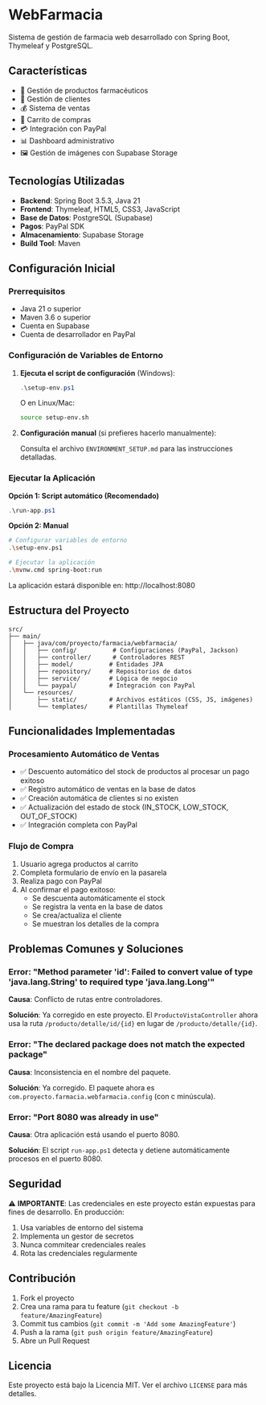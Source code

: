 # WebFarmacia

Sistema de gestión de farmacia web desarrollado con Spring Boot, Thymeleaf y PostgreSQL.

## Características

- 🏥 Gestión de productos farmacéuticos
- 👥 Gestión de clientes
- 💰 Sistema de ventas
- 🛒 Carrito de compras
- 💳 Integración con PayPal
- 📊 Dashboard administrativo
- 🖼️ Gestión de imágenes con Supabase Storage

## Tecnologías Utilizadas

- **Backend**: Spring Boot 3.5.3, Java 21
- **Frontend**: Thymeleaf, HTML5, CSS3, JavaScript
- **Base de Datos**: PostgreSQL (Supabase)
- **Pagos**: PayPal SDK
- **Almacenamiento**: Supabase Storage
- **Build Tool**: Maven

## Configuración Inicial

### Prerrequisitos

- Java 21 o superior
- Maven 3.6 o superior
- Cuenta en Supabase
- Cuenta de desarrollador en PayPal

### Configuración de Variables de Entorno

1. **Ejecuta el script de configuración** (Windows):
   ```powershell
   .\setup-env.ps1
   ```

   O en Linux/Mac:
   ```bash
   source setup-env.sh
   ```

2. **Configuración manual** (si prefieres hacerlo manualmente):
   
   Consulta el archivo `ENVIRONMENT_SETUP.md` para las instrucciones detalladas.

### Ejecutar la Aplicación

**Opción 1: Script automático (Recomendado)**
```powershell
.\run-app.ps1
```

**Opción 2: Manual**
```bash
# Configurar variables de entorno
.\setup-env.ps1

# Ejecutar la aplicación
.\mvnw.cmd spring-boot:run
```

La aplicación estará disponible en: http://localhost:8080

## Estructura del Proyecto

```
src/
├── main/
│   ├── java/com/proyecto/farmacia/webfarmacia/
│   │   ├── config/          # Configuraciones (PayPal, Jackson)
│   │   ├── controller/      # Controladores REST
│   │   ├── model/          # Entidades JPA
│   │   ├── repository/     # Repositorios de datos
│   │   ├── service/        # Lógica de negocio
│   │   └── paypal/         # Integración con PayPal
│   └── resources/
│       ├── static/         # Archivos estáticos (CSS, JS, imágenes)
│       └── templates/      # Plantillas Thymeleaf
```

## Funcionalidades Implementadas

### Procesamiento Automático de Ventas
- ✅ Descuento automático del stock de productos al procesar un pago exitoso
- ✅ Registro automático de ventas en la base de datos
- ✅ Creación automática de clientes si no existen
- ✅ Actualización del estado de stock (IN_STOCK, LOW_STOCK, OUT_OF_STOCK)
- ✅ Integración completa con PayPal

### Flujo de Compra
1. Usuario agrega productos al carrito
2. Completa formulario de envío en la pasarela
3. Realiza pago con PayPal
4. Al confirmar el pago exitoso:
   - Se descuenta automáticamente el stock
   - Se registra la venta en la base de datos
   - Se crea/actualiza el cliente
   - Se muestran los detalles de la compra

## Problemas Comunes y Soluciones

### Error: "Method parameter 'id': Failed to convert value of type 'java.lang.String' to required type 'java.lang.Long'"

**Causa**: Conflicto de rutas entre controladores.

**Solución**: Ya corregido en este proyecto. El `ProductoVistaController` ahora usa la ruta `/producto/detalle/id/{id}` en lugar de `/producto/detalle/{id}`.

### Error: "The declared package does not match the expected package"

**Causa**: Inconsistencia en el nombre del paquete.

**Solución**: Ya corregido. El paquete ahora es `com.proyecto.farmacia.webfarmacia.config` (con c minúscula).

### Error: "Port 8080 was already in use"

**Causa**: Otra aplicación está usando el puerto 8080.

**Solución**: El script `run-app.ps1` detecta y detiene automáticamente procesos en el puerto 8080.

## Seguridad

⚠️ **IMPORTANTE**: Las credenciales en este proyecto están expuestas para fines de desarrollo. En producción:

1. Usa variables de entorno del sistema
2. Implementa un gestor de secretos
3. Nunca commitear credenciales reales
4. Rota las credenciales regularmente

## Contribución

1. Fork el proyecto
2. Crea una rama para tu feature (`git checkout -b feature/AmazingFeature`)
3. Commit tus cambios (`git commit -m 'Add some AmazingFeature'`)
4. Push a la rama (`git push origin feature/AmazingFeature`)
5. Abre un Pull Request

## Licencia

Este proyecto está bajo la Licencia MIT. Ver el archivo `LICENSE` para más detalles. 
